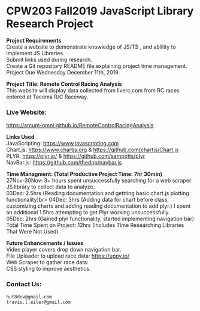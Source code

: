 # CPW203 Fall2019 JavaScript Library Research Project

**Project Requirements**<br>
Create a website to demonstrate knowledge of JS/TS , and ablility to implement JS Libraries.<br>
Submit links used during research.<br>
Create a Git repository README file explaining project time management.<br>
Project Due Wednesday December 11th, 2019.

**Project Title: Remote Control Racing Analysis**<br>
This website will display data collected from liverc.com from RC races entered at Tacoma R/C Raceway.<br>

### Live Website:
https://arcum-omni.github.io/RemoteControlRacingAnalysis 

**Links Used**<br>
JavaScripting: https://www.javascripting.com <br>
Chart.js:  https://www.chartjs.org & https://github.com/chartjs/Chart.js <br>
PLYR: https://plyr.io/ & https://github.com/sampotts/plyr <br>
NavBar.js:  https://github.com/thednp/navbar.js

**Time Managment: (Total Productive Project Time: 7hr 30min)**<br>
27Nov-30Nov: 3+ hours spent unsuccessfully searching for a web scraper JS library to collect data to analyze.<br>
03Dec: 2.5hrs (Reading documentation and gettting basic chart.js plotting functionality)br>
04Dec: 3hrs (Adding data for chart before class, customizing charts and adding reading documentation to add plyr.) I spent an additional 1.5hrs attempting to get Plyr working unsuccessfully.<br>
05Dec:  2hrs (Gained plyr functionality, started implementing navigation bar)<br>
Total Time Spent on Project: 12hrs (Includes Time Researching Libraries That Were Not Used)

**Future Enhancements / Issues**<br>
Video player covers drop down navigation bar. <br>
File Uploader to upload race data:  https://uppy.io/ <br>
Web Scraper to gather race data: <br>
CSS styling to improve aesthetics.

### Contact Us:
    hut8dev@gmail.com
    travis.l.eiler@gmail.com
